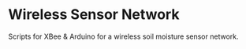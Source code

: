 # Wireless Sensor Network
Scripts for XBee &amp; Arduino for a wireless soil moisture sensor network.
